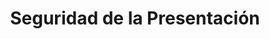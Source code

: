 ---
title: Seguridad de la Presentación
type: docs
weight: 60
url: /es/androidjava/presentation-security/
---